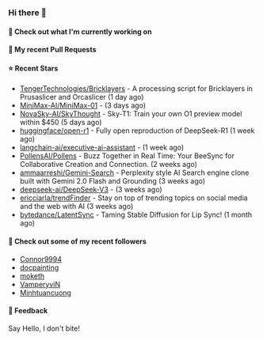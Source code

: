 ### Hi there 👋

#### 👷 Check out what I'm currently working on

#### 🔨 My recent Pull Requests


#### ⭐ Recent Stars

- [TengerTechnologies/Bricklayers](https://github.com/TengerTechnologies/Bricklayers) - A processing script for Bricklayers in Prusaslicer and Orcaslicer (1 day ago)
- [MiniMax-AI/MiniMax-01](https://github.com/MiniMax-AI/MiniMax-01) -  (3 days ago)
- [NovaSky-AI/SkyThought](https://github.com/NovaSky-AI/SkyThought) - Sky-T1: Train your own O1 preview model within $450 (5 days ago)
- [huggingface/open-r1](https://github.com/huggingface/open-r1) - Fully open reproduction of DeepSeek-R1 (1 week ago)
- [langchain-ai/executive-ai-assistant](https://github.com/langchain-ai/executive-ai-assistant) -  (1 week ago)
- [PollensAI/Pollens](https://github.com/PollensAI/Pollens) - Buzz Together in Real Time: Your BeeSync for Collaborative Creation and Connection. (2 weeks ago)
- [ammaarreshi/Gemini-Search](https://github.com/ammaarreshi/Gemini-Search) - Perplexity style AI Search engine clone built with Gemini 2.0 Flash and Grounding (3 weeks ago)
- [deepseek-ai/DeepSeek-V3](https://github.com/deepseek-ai/DeepSeek-V3) -  (3 weeks ago)
- [ericciarla/trendFinder](https://github.com/ericciarla/trendFinder) - Stay on top of trending topics on social media and the web with AI (3 weeks ago)
- [bytedance/LatentSync](https://github.com/bytedance/LatentSync) - Taming Stable Diffusion for Lip Sync! (1 month ago)

#### 👯 Check out some of my recent followers

- [Connor9994](https://github.com/Connor9994)
- [docpainting](https://github.com/docpainting)
- [moketh](https://github.com/moketh)
- [VamperyviN](https://github.com/VamperyviN)
- [Minhtuancuong](https://github.com/Minhtuancuong)

#### 💬 Feedback

Say Hello, I don't bite!
